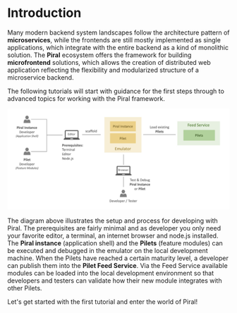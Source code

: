 # Introduction

Many modern backend system landscapes follow the architecture pattern of **microservices**, while the frontends are still mostly implemented as single applications, which integrate with the entire backend as a kind of monolithic solution. The **Piral** ecosystem offers the framework for building **microfrontend** solutions, which allows the creation of distributed web application reflecting the flexibility and modularized structure of a microservice backend.

The following tutorials will start with guidance for the first steps through to advanced topics for working with the Piral framework. 

![Classic Frontend Monolith](../diagrams/DevelopingWithPiral.png)

The diagram above illustrates the setup and process for developing with Piral. The prerequisites are fairly minimal and as developer you only need your favorite editor, a terminal, an internet browser and node.js installed. The **Piral instance** (application shell) and the **Pilets** (feature modules) can be executed and debugged in the emulator on the local development machine. When the Pilets have reached a certain maturity level, a developer can publish them into the **Pilet Feed Service**. Via the Feed Service available modules can be loaded into the local development environment so that developers and testers can validate how their new module integrates with other Pilets.

Let's get started with the first tutorial and enter the world of Piral!